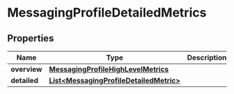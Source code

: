 

# MessagingProfileDetailedMetrics

## Properties

Name | Type | Description | Notes
------------ | ------------- | ------------- | -------------
**overview** | [**MessagingProfileHighLevelMetrics**](MessagingProfileHighLevelMetrics.md) |  |  [optional]
**detailed** | [**List&lt;MessagingProfileDetailedMetric&gt;**](MessagingProfileDetailedMetric.md) |  |  [optional]




